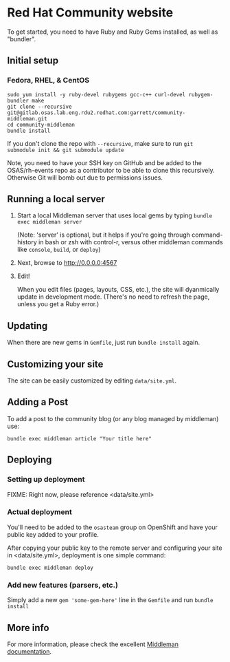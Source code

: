 # Red Hat Community website

To get started, you need to have Ruby and Ruby Gems installed, as well
as "bundler".


## Initial setup

### Fedora, RHEL, & CentOS

```
sudo yum install -y ruby-devel rubygems gcc-c++ curl-devel rubygem-bundler make
git clone --recursive git@gitlab.osas.lab.eng.rdu2.redhat.com:garrett/community-middleman.git
cd community-middleman
bundle install
```

If you don't clone the repo with `--recursive`, make sure to run
`git submodule init && git submodule update`

Note, you need to have your SSH key on GitHub and be added to the OSAS/rh-events repo as a contributor to be able to clone this recursively. Otherwise Git will bomb out due to permissions issues.

## Running a local server

1. Start a local Middleman server that uses local gems by typing
   `bundle exec middleman server`

   (Note: 'server' is optional, but it helps if you're going through
   command-history in bash or zsh with control-r, versus other middleman
   commands like `console`, `build`, or `deploy`)

2. Next, browse to <http://0.0.0.0:4567>

3. Edit!

   When you edit files (pages, layouts, CSS, etc.), the site will
   dyanmically update in development mode. (There's no need to refresh
   the page, unless you get a Ruby error.)


## Updating

When there are new gems in `Gemfile`, just run `bundle install` again.


## Customizing your site

The site can be easily customized by editing `data/site.yml`.


## Adding a Post

To add a post to the community blog (or any blog managed by middleman) use:

```
bundle exec middleman article "Your title here"
```

## Deploying

### Setting up deployment

FIXME: Right now, please reference <data/site.yml>


### Actual deployment

You'll need to be added to the `osasteam` group on OpenShift and have
your public key added to your profile.

After copying your public key to the remote server and configuring your
site in <data/site.yml>, deployment is one simple command:
```
bundle exec middleman deploy
```


### Add new features (parsers, etc.)

Simply add a new `gem 'some-gem-here'` line in the `Gemfile` and run
`bundle install`


## More info

For more information, please check the excellent
[Middleman documentation](http://middlemanapp.com/getting-started/).
